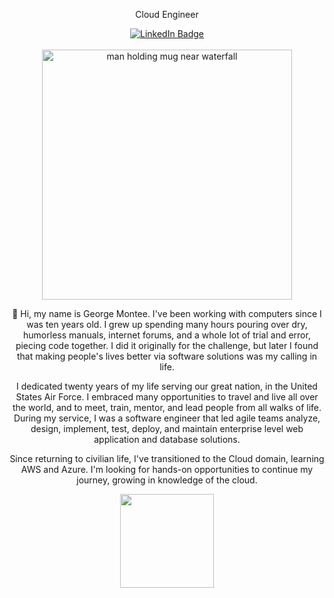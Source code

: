 <div id="header" align="center">
  <p>Cloud Engineer</p>
  <div id="badges">
    <a href="https://www.linkedin.com/in/georgemontee/">
      <img src="https://img.shields.io/badge/LinkedIn-blue?style=for-the-badge&logo=linkedin&logoColor=white" alt="LinkedIn Badge"/>
    </a>
  </div>
  <br>
</div>

<div id="body" align="center">
  <div>
      <img src="/images/acp_mug.jpg" width="400" alt="man holding mug near waterfall"/>
  </div>
  <p>👋 Hi, my name is George Montee. I've been working with computers since I was ten years old. I grew up spending many hours pouring over dry, humorless manuals, internet forums, and a whole lot of trial and error, piecing code together. I did it originally for the challenge, but later I found that making people's lives better via software solutions was my calling in life.</p>

  <p>I dedicated twenty years of my life serving our great nation, in the United States Air Force. I embraced many opportunities to travel and live all over the world, and to meet, train, mentor, and lead people from all walks of life. During my service, I was a software engineer that led agile teams analyze, design, implement, test, deploy, and maintain enterprise level web application and database solutions.</p>

  <p>Since returning to civilian life, I've transitioned to the Cloud domain, learning AWS and Azure. I'm looking for hands-on opportunities to continue my journey, growing in knowledge of the cloud.</p>
</div>
  
<div id="footer" align="center">
  <img src="https://media.giphy.com/media/5eLDrEaRGHegx2FeF2/giphy.gif" width="150"/>
  <p></p>
  <img src="https://komarev.com/ghpvc/?username=gmontee&style=flat-square&color=blue" alt=""/>
</div>
